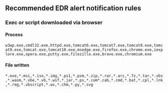 ## Recommended EDR alert notification rules

### Exec or script downloaded via browser
#### Process
```w3wp.exe,cmdl32.exe,httpd.exe,tomcat6.exe,tomcat7.exe,tomcat8.exe,tomcat9.exe,tomcat.exe,tomcat10.exe,msedge.exe,firefox.exe,chrome.exe,iexplore.exe,opera.exe,putty.exe,filezilla.exe,brave.exe,chromium.exe```

#### File written
```*.exe,*.msi,*.iso,*.img,*.ps1,*.psm,*.zip,*.rar,*.arc,*.7z,*.tar,*.vbs,*.wasm,*.vbe,*.vb,*.wsf,*.jar,*.ps,*.com*.cab,*.cmd,*.bat,*.cpl,*.lnk,*.reg,*.vbscript,*.ws,*.chm,*.py,*.svg```
